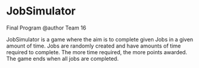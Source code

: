 # JobSimulator
Final Program
@author Team 16

JobSimulator is a game where the aim is to complete given Jobs in a given amount of time. Jobs are randomly created and have amounts of time required to complete. The more time required, the more points awarded. The game ends when all jobs are completed.
